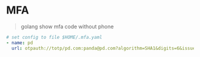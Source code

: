 # MFA

> golang show mfa code without phone

```yaml
# set config to file $HOME/.mfa.yaml
- name: pd
  url: otpauth://totp/pd.com:panda@pd.com?algorithm=SHA1&digits=6&issuer=pd.com&period=30&secret=OZFTEGAG5NW65LV6WKHXQ4LXAH7ZCALG
```

